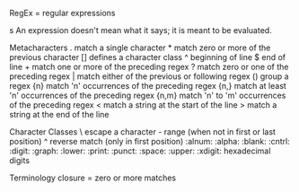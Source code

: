 RegEx
= regular expressions

s
An expression doesn't mean what it says; it is meant to be evaluated.


Metacharacters
	.		match a single character
	*		match zero or more of the previous character
	[]		defines a character class
	^		beginning of line
	$		end of line
	+		match one or more of the preceding regex
	?		match zero or one of the preceding regex
	|		match either of the previous or following regex
	()		group a regex
	{n}		match 'n' occurrences of the preceding regex
	{n,}	match at least 'n' occurrences of the preceding regex
	{n,m}	match 'n' to 'm' occurrences of the preceding regex
	<		match a string at the start of the line
	>		match a string at the end of the line

Character Classes
	\		escape a character
	-		range (when not in first or last position)
	^		reverse match (only in first position)
	:alnum:
	:alpha:
	:blank:
	:cntrl:
	:digit:
	:graph:
	:lower:
	:print:
	:punct:
	:space:
	:upper:
	:xdigit:	hexadecimal digits

Terminology
	closure = zero or more matches